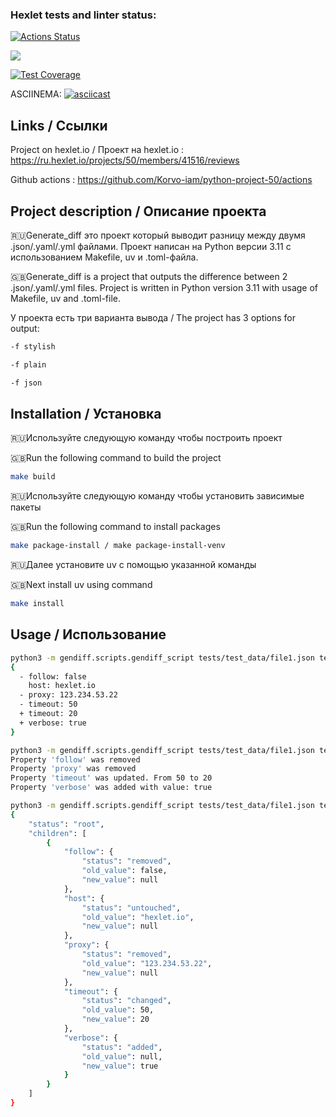 ### Hexlet tests and linter status:
[![Actions Status](https://github.com/Korvo-iam/python-project-50/actions/workflows/hexlet-check.yml/badge.svg)](https://github.com/Korvo-iam/python-project-50/actions)

<a href="https://codeclimate.com/github/Korvo-iam/python-project-50/maintainability"><img src="https://api.codeclimate.com/v1/badges/cff67099e9bb24915e6a/maintainability" /></a>

[![Test Coverage](https://api.codeclimate.com/v1/badges/cff67099e9bb24915e6a/test_coverage)](https://codeclimate.com/github/Korvo-iam/python-project-50/test_coverage)

ASCIINEMA:
[![asciicast](https://asciinema.org/a/cvDIJqch1bBuMT9xSZVb6XbJe.svg)](https://asciinema.org/a/cvDIJqch1bBuMT9xSZVb6XbJe)

## Links / Ссылки

Project on hexlet.io / Проект на hexlet.io : https://ru.hexlet.io/projects/50/members/41516/reviews

Github actions : https://github.com/Korvo-iam/python-project-50/actions

## Project description / Описание проекта

🇷🇺Generate_diff это проект который выводит разницу между двумя .json/.yaml/.yml файлами. Проект написан на Python версии 3.11 с использованием Makefile, uv и .toml-файла.

🇬🇧Generate_diff is a project that outputs the difference between 2 .json/.yaml/.yml files. Project is written in Python version 3.11 with usage of Makefile, uv and .toml-file.

У проекта есть три варианта вывода / The project has 3 options for output:
```bash
-f stylish
```
```bash
-f plain
```
```bash
-f json
```

## Installation / Установка

🇷🇺Используйте следующую команду чтобы построить проект

🇬🇧Run the following command to build the project

```bash
make build
```

🇷🇺Используйте следующую команду чтобы установить зависимые пакеты

🇬🇧Run the following command to install packages

```bash
make package-install / make package-install-venv
```

🇷🇺Далее установите uv с помощью указанной команды

🇬🇧Next install uv using command

```bash
make install
```

## Usage / Использование

```bash
python3 -m gendiff.scripts.gendiff_script tests/test_data/file1.json tests/test_data/file2.json -f stylish
{
  - follow: false
    host: hexlet.io
  - proxy: 123.234.53.22
  - timeout: 50
  + timeout: 20
  + verbose: true
}
```

```bash
python3 -m gendiff.scripts.gendiff_script tests/test_data/file1.json tests/test_data/file2.json -f plain
Property 'follow' was removed
Property 'proxy' was removed
Property 'timeout' was updated. From 50 to 20
Property 'verbose' was added with value: true
```

```bash
python3 -m gendiff.scripts.gendiff_script tests/test_data/file1.json tests/test_data/file2.json -f json
{
    "status": "root",
    "children": [
        {
            "follow": {
                "status": "removed",
                "old_value": false,
                "new_value": null
            },
            "host": {
                "status": "untouched",
                "old_value": "hexlet.io",
                "new_value": null
            },
            "proxy": {
                "status": "removed",
                "old_value": "123.234.53.22",
                "new_value": null
            },
            "timeout": {
                "status": "changed",
                "old_value": 50,
                "new_value": 20
            },
            "verbose": {
                "status": "added",
                "old_value": null,
                "new_value": true
            }
        }
    ]
}

```
